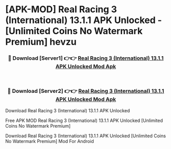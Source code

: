 # [APK-MOD] Real Racing 3 (International) 13.1.1 APK Unlocked - [Unlimited Coins No Watermark Premium] hevzu



<div align="center">
<h3>🔴 Download [Server1] 👉👉 <a href="https://momento.my/?title=Real_Racing_3_(International)_13.1.1_APK_Unlocked">Real Racing 3 (International) 13.1.1 APK Unlocked Mod Apk</a></h3><br>

<h3>🔴 Download [Server2] 👉👉 <a href="https://momento.my/?title=Real_Racing_3_(International)_13.1.1_APK_Unlocked">Real Racing 3 (International) 13.1.1 APK Unlocked Mod Apk</a></h3>
</div>



Download Real Racing 3 (International) 13.1.1 APK Unlocked 

Free APK MOD Real Racing 3 (International) 13.1.1 APK Unlocked [Unlimited Coins No Watermark Premium]

Download Real Racing 3 (International) 13.1.1 APK Unlocked [Unlimited Coins No Watermark Premium] Mod For Android
